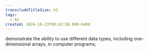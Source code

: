 ```yaml
---
transcludeTitleSize: h3
tags:
  - A1
created: 2024-10-23T09:42:50.000-0400
---
```

demonstrate the ability to use different data types, including one-dimensional arrays, in computer programs;